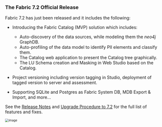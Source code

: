 ### The Fabric 7.2 Official Release

Fabric 7.2 has just been released and it includes the following:

* Introducing the Fabric Catalog (MVP) solution which includes:
  * Auto-discovery of the data sources, while modeling them the *neo4j* GraphDB.
  * Auto-profiling of the data model to identify PII elements and classify them. 
  * The Catalog web application to present the Catalog tree graphically. 
  * The LU Schema creation and Masking in Web Studio based on the Catalog.
  
* Project versioning including version tagging in Studio, deployment of tagged version to server and assessment.
* Supporting SQLite and Postgres as Fabric System DB, MDB Export & Import, and more...

See the [Release Notes](https://support.k2view.com/Academy/Release_Notes_And_Upgrade/V7.2/Fabric_Release_Notes_V7.2.0.pdf.html) and [Upgrade Procedure to 7.2](https://support.k2view.com/Academy/Release_Notes_And_Upgrade/V7.2/Fabric_Upgrade_Procedure_To_V7.2.pdf.html) for the full list of features and fixes.

<img src="images/img12.png" alt="image" style="zoom: 70%;" />